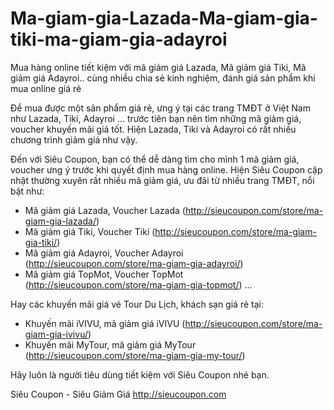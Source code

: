 # Ma-giam-gia-Lazada-Ma-giam-gia-tiki-ma-giam-gia-adayroi
Mua hàng online tiết kiệm với mã giảm giá Lazada, Mã giảm giá Tiki, Mã giảm giá Adayroi.. cùng nhiều chia sẻ kinh nghiệm, đánh giá sản phẩm khi mua online giá rẻ

Để mua được một sản phẩm giá rẻ, ưng ý tại các trang TMĐT ở Việt Nam như Lazada, Tiki, Adayroi ... trước tiên bạn nên tìm những mã giảm giá, voucher khuyến mãi giá tốt. Hiện Lazada, Tiki và Adayroi có rất nhiều chương trình giảm giá như vậy. 

Đến với Siêu Coupon, bạn có thể dễ dàng tìm cho mình 1 mã giảm giá, voucher ưng ý trước khi quyết định mua hàng online. Hiện Siêu Coupon cập nhật thường xuyên rất nhiều mã giảm giá, ưu đãi từ nhiều trang TMĐT, nổi bật như: 
* Mã giảm giá Lazada, Voucher Lazada (http://sieucoupon.com/store/ma-giam-gia-lazada/)
* Mã giảm giá Tiki, Voucher Tiki (http://sieucoupon.com/store/ma-giam-gia-tiki/)
* Mã giảm giá Adayroi, Voucher Adayroi (http://sieucoupon.com/store/ma-giam-gia-adayroi/) 
* Mã giảm giá TopMot, Voucher TopMot (http://sieucoupon.com/store/ma-giam-gia-topmot/)
...

Hay các khuyến mãi giá vé Tour Du Lịch, khách sạn giá rẻ tại:
* Khuyến mãi iVIVU, mã giảm giá iVIVU (http://sieucoupon.com/store/ma-giam-gia-ivivu/)
* Khuyến mãi MyTour, mã giảm giá MyTour (http://sieucoupon.com/store/ma-giam-gia-my-tour/)

Hãy luôn là người tiêu dùng tiết kiệm với Siêu Coupon nhé bạn.

Siêu Coupon - Siêu Giảm Giá
http://sieucoupon.com
